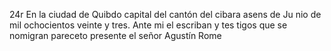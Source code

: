 24r En la ciudad de Quibdo capital del cantón del cibara asens de Ju
nio de mil ochocientos veinte y tres. Ante mi el escriban y tes
tigos que se nomigran pareceto presente el señor Agustín Rome